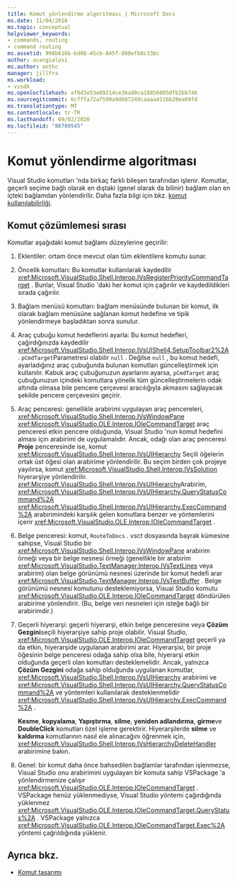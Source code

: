 ```yaml
---
title: Komut yönlendirme algoritması | Microsoft Docs
ms.date: 11/04/2016
ms.topic: conceptual
helpviewer_keywords:
- commands, routing
- command routing
ms.assetid: 998b616b-bd08-45cb-845f-808efb8c33bc
author: acangialosi
ms.author: anthc
manager: jillfra
ms.workload:
- vssdk
ms.openlocfilehash: af8d3e53e09214ce36a80ca18856085dfb2bb746
ms.sourcegitcommit: 6cfffa72af599a9d667249caaaa411bb28ea69fd
ms.translationtype: MT
ms.contentlocale: tr-TR
ms.lasthandoff: 09/02/2020
ms.locfileid: "80709545"
---
```

# <a name="command-routing-algorithm"></a>Komut yönlendirme algoritması
Visual Studio komutları 'nda birkaç farklı bileşen tarafından işlenir. Komutlar, geçerli seçime bağlı olarak en dıştaki (genel olarak da bilinir) bağlam olan en içteki bağlamdan yönlendirilir. Daha fazla bilgi için bkz. [komut kullanılabilirliği](../../extensibility/internals/command-availability.md).

## <a name="order-of-command-resolution"></a>Komut çözümlemesi sırası
 Komutlar aşağıdaki komut bağlamı düzeylerine geçirilir:

1. Eklentiler: ortam önce mevcut olan tüm eklentilere komutu sunar.

2. Öncelik komutları: Bu komutlar kullanılarak kaydedilir <xref:Microsoft.VisualStudio.Shell.Interop.IVsRegisterPriorityCommandTarget> . Bunlar, Visual Studio 'daki her komut için çağırılır ve kaydedildikleri sırada çağırılır.

3. Bağlam menüsü komutları: bağlam menüsünde bulunan bir komut, ilk olarak bağlam menüsüne sağlanan komut hedefine ve tipik yönlendirmeye başladıktan sonra sunulur.

4. Araç çubuğu komut hedeflerini ayarla: Bu komut hedefleri, çağırdığınızda kaydedilir <xref:Microsoft.VisualStudio.Shell.Interop.IVsUIShell4.SetupToolbar2%2A> . `pCmdTarget`Parametresi olabilir `null` . Değilse `null` , bu komut hedefi, ayarladığınız araç çubuğunda bulunan komutları güncelleştirmek için kullanılır. Kabuk araç çubuğunuzun ayarlarını ayarsa, `pCmdTarget` araç çubuğunuzun içindeki komutlara yönelik tüm güncelleştirmelerin odak altında olmasa bile pencere çerçevesi aracılığıyla akmasını sağlayacak şekilde pencere çerçevesini geçirir.

5. Araç penceresi: genellikle arabirimi uygulayan araç pencereleri, <xref:Microsoft.VisualStudio.Shell.Interop.IVsWindowPane> <xref:Microsoft.VisualStudio.OLE.Interop.IOleCommandTarget> araç penceresi etkin pencere olduğunda, Visual Studio 'nun komut hedefini alması için arabirimi de uygulamalıdır. Ancak, odağı olan araç penceresi **Proje** penceresinde ise, komut <xref:Microsoft.VisualStudio.Shell.Interop.IVsUIHierarchy> Seçili öğelerin ortak üst öğesi olan arabirime yönlendirilir. Bu seçim birden çok projeye yayılırsa, komut <xref:Microsoft.VisualStudio.Shell.Interop.IVsSolution> hiyerarşiye yönlendirilir. <xref:Microsoft.VisualStudio.Shell.Interop.IVsUIHierarchy>Arabirim, <xref:Microsoft.VisualStudio.Shell.Interop.IVsUIHierarchy.QueryStatusCommand%2A> <xref:Microsoft.VisualStudio.Shell.Interop.IVsUIHierarchy.ExecCommand%2A> arabirimindeki karşılık gelen komutlara benzer ve yöntemlerini içerir <xref:Microsoft.VisualStudio.OLE.Interop.IOleCommandTarget> .

6. Belge penceresi: komut, `RouteToDocs` *. vsct* dosyasında bayrak kümesine sahipse, Visual Studio bir <xref:Microsoft.VisualStudio.Shell.Interop.IVsWindowPane> arabirim örneği veya bir belge nesnesi örneği (genellikle bir arabirim <xref:Microsoft.VisualStudio.TextManager.Interop.IVsTextLines> veya arabirim) olan belge görünümü nesnesi üzerinde bir komut hedefi arar <xref:Microsoft.VisualStudio.TextManager.Interop.IVsTextBuffer> . Belge görünümü nesnesi komutunu desteklemiyorsa, Visual Studio komutu <xref:Microsoft.VisualStudio.OLE.Interop.IOleCommandTarget> döndürülen arabirime yönlendirir. (Bu, belge veri nesneleri için isteğe bağlı bir arabirimdir.)

7. Geçerli hiyerarşi: geçerli hiyerarşi, etkin belge penceresine veya **Çözüm Gezgini**seçili hiyerarşiye sahip proje olabilir. Visual Studio, <xref:Microsoft.VisualStudio.OLE.Interop.IOleCommandTarget> geçerli ya da etkin, hiyerarşide uygulanan arabirimi arar. Hiyerarşisi, bir proje öğesinin belge penceresi odağa sahip olsa bile, hiyerarşi etkin olduğunda geçerli olan komutları desteklemelidir. Ancak, yalnızca **Çözüm Gezgini** odağa sahip olduğunda uygulanan komutlar, <xref:Microsoft.VisualStudio.Shell.Interop.IVsUIHierarchy> arabirimi ve <xref:Microsoft.VisualStudio.Shell.Interop.IVsUIHierarchy.QueryStatusCommand%2A> ve yöntemleri kullanılarak desteklenmelidir <xref:Microsoft.VisualStudio.Shell.Interop.IVsUIHierarchy.ExecCommand%2A> .

     **Kesme**, **kopyalama**, **Yapıştırma**, **silme**, **yeniden adlandırma**, **girme**ve **DoubleClick** komutları özel işleme gerektirir. Hiyerarşilerde **silme** ve **kaldırma** komutlarının nasıl ele alınacağını öğrenmek için, <xref:Microsoft.VisualStudio.Shell.Interop.IVsHierarchyDeleteHandler> arabirimine bakın.

8. Genel: bir komut daha önce bahsedilen bağlamlar tarafından işlenmezse, Visual Studio onu arabirimini uygulayan bir komuta sahip VSPackage 'a yönlendirmenize çalışır <xref:Microsoft.VisualStudio.OLE.Interop.IOleCommandTarget> . VSPackage henüz yüklenmediyse, Visual Studio yöntemi çağırdığında yüklenmez <xref:Microsoft.VisualStudio.OLE.Interop.IOleCommandTarget.QueryStatus%2A> . VSPackage yalnızca <xref:Microsoft.VisualStudio.OLE.Interop.IOleCommandTarget.Exec%2A> yöntemi çağrıldığında yüklenir.

## <a name="see-also"></a>Ayrıca bkz.
- [Komut tasarımı](../../extensibility/internals/command-design.md)
